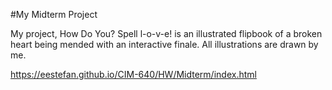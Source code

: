 #My Midterm Project

My project, How Do You? Spell l-o-v-e! is an illustrated flipbook of a broken heart being mended with an interactive finale. All illustrations are drawn by me.

https://eestefan.github.io/CIM-640/HW/Midterm/index.html

